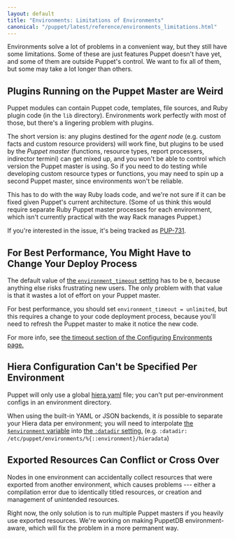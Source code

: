 ```yaml
---
layout: default
title: "Environments: Limitations of Environments"
canonical: "/puppet/latest/reference/environments_limitations.html"
---
```


[env_var]: ./environments.html#referencing-the-environment-in-manifests

Environments solve a lot of problems in a convenient way, but they still have some limitations. Some of these are just features Puppet doesn't have yet, and some of them are outside Puppet's control. We want to fix all of them, but some may take a lot longer than others.

## Plugins Running on the Puppet Master are Weird

Puppet modules can contain Puppet code, templates, file sources, and Ruby plugin code (in the `lib` directory). Environments work perfectly with most of those, but there's a lingering problem with plugins.

The short version is: any plugins destined for the _agent node_ (e.g. custom facts and custom resource providers) will work fine, but plugins to be used by the _Puppet master_ (functions, resource types, report processers, indirector termini) can get mixed up, and you won't be able to control which version the Puppet master is using. So if you need to do testing while developing custom resource types or functions, you may need to spin up a second Puppet master, since environments won't be reliable.

This has to do with the way Ruby loads code, and we're not sure if it can be fixed given Puppet's current architecture. (Some of us think this would require separate Ruby Puppet master processes for each environment, which isn't currently practical with the way Rack manages Puppet.)

If you're interested in the issue, it's being tracked as [PUP-731](https://tickets.puppetlabs.com/browse/PUP-731).

## For Best Performance, You Might Have to Change Your Deploy Process

[configuring_timeout]: ./environments_configuring.html#environmenttimeout

The default value of [the `environment_timeout` setting][configuring_timeout] has to be `0`, because anything else risks frustrating new users. The only problem with that value is that it wastes a lot of effort on your Puppet master.

For best performance, you should set `environment_timeout = unlimited`, but this requires a change to your code deployment process, because you'll need to refresh the Puppet master to make it notice the new code.

For more info, see [the timeout section of the Configuring Environments page.][configuring_timeout]

## Hiera Configuration Can't be Specified Per Environment

Puppet will only use a global [hiera.yaml](./config_file_hiera.html) file; you can't put per-environment configs in an environment directory.

When using the built-in YAML or JSON backends, it _is_ possible to separate your Hiera data per environment; you will need to interpolate [the `$environment` variable][env_var] into [the `:datadir` setting.]({{hiera}}/configuring.html#yaml-and-json) (e.g. `:datadir: /etc/puppet/environments/%{::environment}/hieradata`)

## Exported Resources Can Conflict or Cross Over

Nodes in one environment can accidentally collect resources that were exported from another environment, which causes problems --- either a compilation error due to identically titled resources, or creation and management of unintended resources.

Right now, the only solution is to run multiple Puppet masters if you heavily use exported resources. We're working on making PuppetDB environment-aware, which will fix the problem in a more permanent way.


